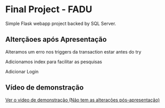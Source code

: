 # Final Project - FADU

Simple Flask webapp project backed by SQL Server.


## Alterçãoes após Apresentação

Alteramos um erro nos triggers da transaction estar antes do try

Adicionamos index para facilitar as pesquisas

Adicionar Login


## Vídeo de demonstração
[Ver o video de demonstração (Não tem as alterações pós-apresentação)](./demo.mp4)




